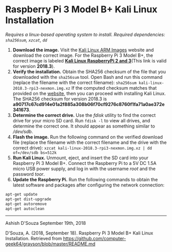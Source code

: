 # Raspberry Pi 3 Model B+ Kali Linux Installation
*Requires a linux-based operating system to install. Required dependencies: `sha256sum`, `xzcat`, `dd`*

1. **Download the image.** Visit the [Kali Linux ARM Images](https://www.offensive-security.com/kali-linux-arm-images/#1493408272250-e17e9049-9ce8) website and download the correct image. For the Raspberry Pi 3 Model B+, the correct image is labeled [**Kali Linux RaspberryPi 2 and 3**](https://images.offensive-security.com/arm-images/kali-linux-2018.3-rpi3-nexmon.img.xz)(This link is valid for version **2018.3**).
1. **Verify the installation.** Obtain the SHA256 checksum of the file that you downloaded with the `sha256sum` tool. Open Bash and run this command (replace the filename with the correct filename): `sha256sum kali-linux-2018.3-rpi3-nexmon.img.xz` If the computed checksum matches that provided on the [website](https://www.offensive-security.com/kali-linux-arm-images/#1493408272250-e17e9049-9ce8), then you can proceed with installing Kali Linux. The SHA256 checksum for version 2018.3 is **a90717c67cd914e01a2f885a308b06f70cf9276c8760f1fa71a0ae372e341673**.
1. **Determine the correct drive.** Use the *fdisk* utility to find the correct drive for your micro SD card. Run `fdisk -l` to view all drives, and determine the correct one. It should appear as something similar to */dev/sdb*.
1. **Flash the image.** Run the following command on the verified download file (replace the filename with the correct filename and the drive with the correct drive): `xzcat kali-linux-2018.3-rpi3-nexmon.img.xz | dd of=/dev/sdb bs=512k`
1. **Run Kali Linux.** Unmount, eject, and insert the SD card into your Raspberry Pi 3 Model B+. Connect the Raspberry Pi to a 5V DC 1.5A micro USB power supply, and log in with the username *root* and the password *toor*.
1. **Update the Raspberry Pi.** Run the following commands to obtain the latest software and packages after configuring the network connection:
```bash
apt-get update
apt-get dist-upgrade
apt-get autoremove
apt-get autoclean
```
---
Ashish D'Souza
September 19th, 2018

D'Souza, A. (2018, September 18). Raspberry Pi 3 Model B+ Kali Linux Installation. Retrieved from https://github.com/computer-geek64/grayson/blob/master/README.md
